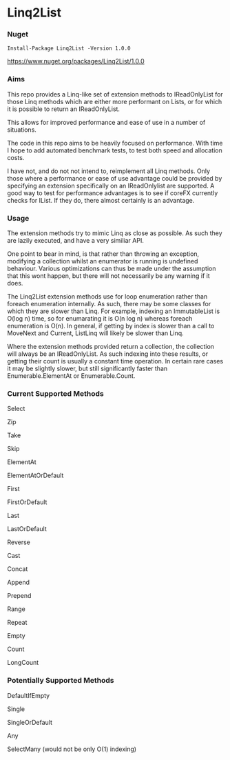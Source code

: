 # Linq2List

### Nuget

`Install-Package Linq2List -Version 1.0.0`

https://www.nuget.org/packages/Linq2List/1.0.0

### Aims

This repo provides a Linq-like set of extension methods to IReadOnlyList for those Linq methods which are either more performant on Lists, or for which it is possible to return an IReadOnlyList.

This allows for improved performance and ease of use in a number of situations.

The code in this repo aims to be heavily focused on performance. With time I hope to add automated benchmark tests, to test both speed and allocation costs.

I have not, and do not not intend to, reimplement all Linq methods. Only those where a performance or ease of use advantage could be provided by specifying an extension specifically on an IReadOnlylist are supported. A good way to test for performance advantages is to see if coreFX currently checks for IList. If they do, there almost certainly is an advantage.

### Usage

The extension methods try to mimic Linq as close as possible. As such they are lazily executed, and have a very similiar API.

One point to bear in mind, is that rather than throwing an exception, modifying a collection whilst an enumerator is running is undefined behaviour. Various optimizations can thus be made under the assumption that this wont happen, but there will not necessarily be any warning if it does.

The Linq2List extension methods use for loop enumeration rather than foreach enumeration internally. As such, there may be some classes for which they are slower than Linq. For example, indexing an ImmutableList is O(log n) time, so for enumarating it is O(n log n) whereas foreach enumeration is O(n). In general, if getting by index is slower than a call to MoveNext and Current, ListLinq will likely be slower than Linq.

Where the extension methods provided return a collection, the collection will always be an IReadOnlyList. As such indexing into these results, or getting their count is usually a constant time operation. In certain rare cases it may be slightly slower, but still significantly faster than Enumerable.ElementAt or Enumerable.Count.

### Current Supported Methods

Select

Zip

Take

Skip

ElementAt

ElementAtOrDefault

First

FirstOrDefault

Last

LastOrDefault

Reverse

Cast

Concat

Append

Prepend

Range

Repeat

Empty

Count

LongCount

### Potentially Supported Methods

DefaultIfEmpty

Single

SingleOrDefault

Any

SelectMany (would not be only O(1) indexing)
